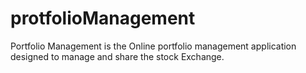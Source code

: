 # protfolioManagement
Portfolio Management is the Online portfolio management application designed to manage and share the stock Exchange.
